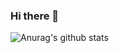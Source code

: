 ### Hi there 👋
 ![Anurag's github stats](https://github-readme-stats.vercel.app/api?username=jujumoe&show_icons=true&theme=radical)
